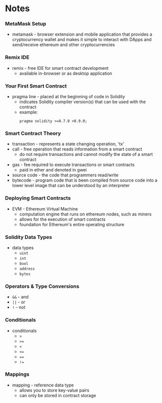 # Notes

### MetaMask Setup

- metamask - browser extension and mobile application that provides a cryptocurrency wallet and makes it simple to interact with DApps and send/receive ethereum and other cryptocurrencies

### Remix IDE

- remix - free IDE for smart contract development
    - available in-browser or as desktop application

### Your First Smart Contract

- pragma line - placed at the beginning of code in Solidity
    - indicates Solidity compiler version(s) that can be used with the contract
    - example:
        ```solidity
        pragma solidity >=0.7.0 >0.9.0;
        ```

### Smart Contract Theory

- transaction - represents a state changing operation, 'tx'
- call - free operation that reads information from a smart contract
    - do not require transactions and cannot modify the state of a smart contract
- gas - fee required to execute transactions or smart contracts
    - paid in ether and denoted in gwei
- source code - the code that programmers read/write
- bytecode - program code that is been compiled from source code into a lower level image that can be understood by an interpreter

### Deploying Smart Contracts

- EVM - Ethereum Virtual Machine
    - computation engine that runs on ethereum nodes, such as miners
    - allows for the execution of smart contracts
    - foundation for Ethereum's entire operating structure

### Solidity Data Types

- data types
    - `uint`
    - `int`
    - `bool`
    -  `address`
    - `bytes`

### Operators & Type Conversions

- `&&` - and
- `||` - or
- `!` - not

### Conditionals

- conditionals
    - `>`
    - `>=`
    - `<`
    - `<=`
    - `==`
    - `!=`

### Mappings

- mapping - reference data type
    - allows you to store key-value pairs
    - can only be stored in contract storage
